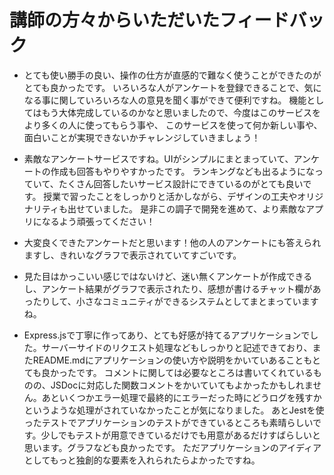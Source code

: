 # 講師の方々からいただいたフィードバック
- とても使い勝手の良い、操作の仕方が直感的で難なく使うことができたのがとても良かったです。
いろいろな人がアンケートを登録できることで、気になる事に関していろいろな人の意見を聞く事ができて便利ですね。
機能としてはもう大体完成しているのかなと思いましたので、今度はこのサービスをより多くの人に使ってもらう事や、
このサービスを使って何か新しい事や、面白いことが実現できないかチャレンジしていきましょう！

- 素敵なアンケートサービスですね。UIがシンプルにまとまっていて、アンケートの作成も回答もやりやすかったです。
ランキングなども出るようになっていて、たくさん回答したいサービス設計にできているのがとても良いです。
授業で習ったことをしっかりと活かしながら、デザインの工夫やオリジナリティも出せていました。
是非この調子で開発を進めて、より素敵なアプリになるよう頑張ってください！

- 大変良くできたアンケートだと思います！他の人のアンケートにも答えられますし、きれいなグラフで表示されていてすごいです。

- 見た目はかっこいい感じではないけど、迷い無くアンケートが作成できるし、アンケート結果がグラフで表示されたり、感想が書けるチャット欄があったりして、小さなコミュニティができるシステムとしてまとまっていますね。

- Express.jsで丁寧に作ってあり、とても好感が持てるアプリケーションでした。サーバーサイドのリクエスト処理などもしっかりと記述できており、またREADME.mdにアプリケーションの使い方や説明をかいていあることもとても良かったです。
コメントに関しては必要なところは書いてくれているものの、JSDocに対応した関数コメントをかいていてもよかったかもしれません。あといくつかエラー処理で最終的にエラーだった時にどうログを残すかというような処理がされていなかったことが気になりました。
あとJestを使ったテストでアプリケーションのテストができているところも素晴らしいです。少しでもテストが用意できているだけでも用意があるだけすばらしいと思います。グラフなども良かったです。
ただアプリケーションのアイディアとしてもっと独創的な要素を入れられたらよかったですね。
